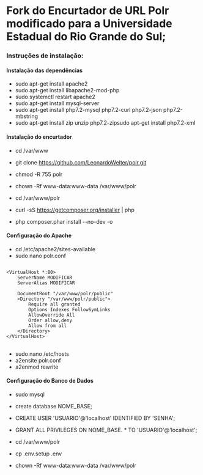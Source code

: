 # Fork do Encurtador de URL Polr modificado para a Universidade Estadual do Rio Grande do Sul;

### Instruções de instalação:

#### Instalação das dependências

- sudo apt-get install apache2
- sudo apt-get install libapache2-mod-php
- sudo systemctl restart apache2
- sudo apt-get install mysql-server
- sudo apt-get install php7.2-mysql php7.2-curl php7.2-json php7.2-mbstring
- sudo apt-get install zip unzip php7.2-zipsudo apt-get install php7.2-xml

#### Instalação do encurtador

- cd /var/www
- git clone https://github.com/LeonardoWelter/polr.git
- chmod -R 755 polr
- chown -Rf www-data:www-data /var/www/polr

- cd /var/www/polr
- curl -sS https://getcomposer.org/installer | php
- php composer.phar install --no-dev -o

#### Configuração do Apache

- cd /etc/apache2/sites-available
- sudo nano polr.conf

<pre>
<code>
&lt;VirtualHost *:80&gt;
    ServerName MODIFICAR
    ServerAlias MODIFICAR

    DocumentRoot "/var/www/polr/public"
    &lt;Directory "/var/www/polr/public"&gt;
        Require all granted
        Options Indexes FollowSymLinks
        AllowOverride All
        Order allow,deny
        Allow from all
    &lt;/Directory&gt;
&lt;/VirtualHost&gt;
</code>
</pre>

- sudo nano /etc/hosts
- a2ensite polr.conf
- a2enmod rewrite

#### Configuração do Banco de Dados

- sudo mysql

- create database NOME_BASE;
- CREATE USER 'USUARIO'@'localhost' IDENTIFIED BY 'SENHA';
- GRANT ALL PRIVILEGES ON NOME_BASE. * TO 'USUARIO'@'localhost';

- cd /var/www/polr
- cp .env.setup .env
- chown -Rf www-data:www-data /var/www/polr


